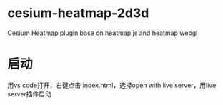 # cesium-heatmap-2d3d
Cesium Heatmap plugin base on heatmap.js and heatmap webgl


# 启动

用vs code打开，右键点击 index.html，选择open with live server，用live server插件启动
